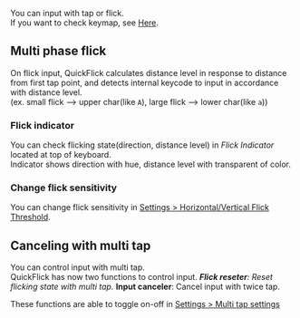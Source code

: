 <!DOCTYPE html>
<html>
<head>
    <meta charset="UTF-8">
    <meta name="viewport" content="width=device-width, initial-scale=1">
    <link rel="stylesheet" href="file:///github-markdown.css" ref="stylesheet" type="text/css">
    <style>
        .markdown-body {
            box-sizing: border-box;
            margin: 0 auto;
            padding: 15px;
        }
    </style>
</head>
<body>
<p>You can input with tap or flick.<br />
If you want to check keymap, see <a href="file:///android-asset/keymap.md">Here</a>.</p>
<p><a id="1"></a></p>
<h2>Multi phase flick</h2>
<p>On flick input, QuickFlick calculates distance level in response to distance from first tap point, and detects internal keycode to input in accordance with distance level. <br />
(ex. small flick --&gt; upper char(like <code>A</code>), large flick --&gt; lower char(like <code>a</code>))</p>
<h3>Flick indicator</h3>
<p>You can check flicking state(direction, distance level) in <em>Flick Indicator</em> located at top of keyboard.<br />
Indicator shows direction with hue, distance level with transparent of color.  </p>
<h3>Change flick sensitivity</h3>
<p>You can change flick sensitivity in <a href="file:///android-asset/Settings.md#1">Settings &gt; Horizontal/Vertical Flick Threshold</a>.</p>
<p><a id="2"></a></p>
<h2>Canceling with multi tap</h2>
<p>You can control input with multi tap.<br />
QuickFlick has now two functions to control input.
<em> <strong>Flick reseter</strong>: Reset flicking state with multi tap.
</em> <strong>Input canceler</strong>: Cancel input with twice tap.</p>
<p>These functions are able to toggle on-off in <a href="file:///android-asset/Settings.md#2">Settings &gt; Multi tap settings</a></p>
</body>
</html>
